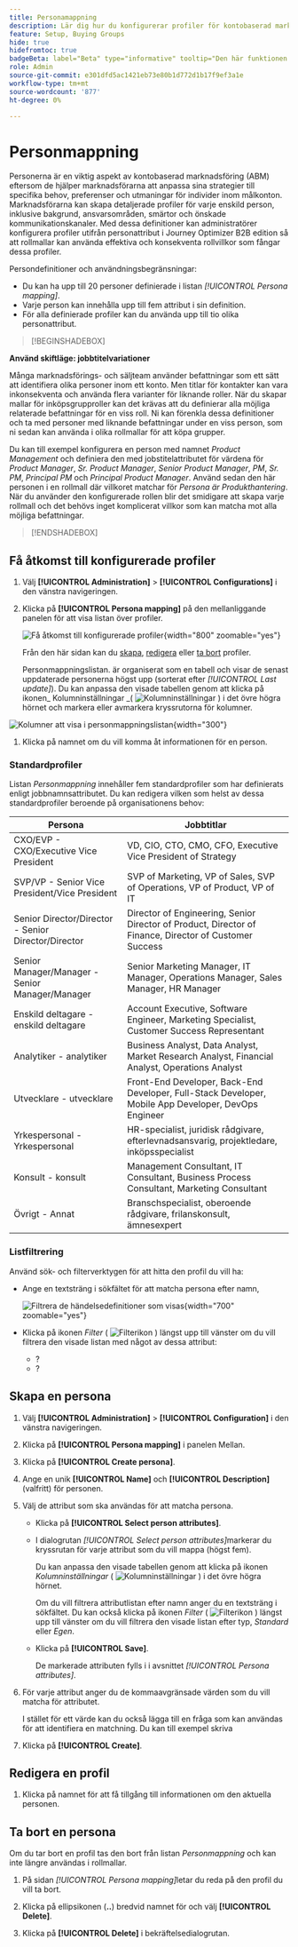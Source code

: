 ```yaml
---
title: Personamappning
description: Lär dig hur du konfigurerar profiler för kontobaserad marknadsföring genom att mappa personattribut för att skapa anpassade rollmallar för inköpsgrupper.
feature: Setup, Buying Groups
hide: true
hidefromtoc: true
badgeBeta: label="Beta" type="informative" tooltip="Den här funktionen är för närvarande i en begränsad betaversion"
role: Admin
source-git-commit: e301dfd5ac1421eb73e80b1d772d1b17f9ef3a1e
workflow-type: tm+mt
source-wordcount: '877'
ht-degree: 0%

---
```


# Personmappning

Personerna är en viktig aspekt av kontobaserad marknadsföring (ABM) eftersom de hjälper marknadsförarna att anpassa sina strategier till specifika behov, preferenser och utmaningar för individer inom målkonton. Marknadsförarna kan skapa detaljerade profiler för varje enskild person, inklusive bakgrund, ansvarsområden, smärtor och önskade kommunikationskanaler. Med dessa definitioner kan administratörer konfigurera profiler utifrån personattribut i Journey Optimizer B2B edition så att rollmallar kan använda effektiva och konsekventa rollvillkor som fångar dessa profiler.

<!-- Currently there is no insight into what persona goes into what role. With buying group agent, when asked questions about, what should be the size of the buying group, what persona should be in that buying group, what role do they play, etc, then agent will analyze all the data, (opportunity data, engagement data, sales conversation, etc) and informs the user that the buying group needs 7 persona, e.g.CMO, VP of marketing, marketing leader, Marketing ops, etc. 

Then based on what agent informed, users can create a template with those personas. -->
Persondefinitioner och användningsbegränsningar:

* Du kan ha upp till 20 personer definierade i listan _[!UICONTROL Persona mapping]_.
* Varje person kan innehålla upp till fem attribut i sin definition.
* För alla definierade profiler kan du använda upp till tio olika personattribut.

>[!BEGINSHADEBOX]

**Använd skiftläge: jobbtitelvariationer**

Många marknadsförings- och säljteam använder befattningar som ett sätt att identifiera olika personer inom ett konto. Men titlar för kontakter kan vara inkonsekventa och använda flera varianter för liknande roller. När du skapar mallar för inköpsgrupproller kan det krävas att du definierar alla möjliga relaterade befattningar för en viss roll. Ni kan förenkla dessa definitioner och ta med personer med liknande befattningar under en viss person, som ni sedan kan använda i olika rollmallar för att köpa grupper.

Du kan till exempel konfigurera en person med namnet _Product Management_ och definiera den med jobstitelattributet för värdena för _Product Manager_, _Sr. Product Manager_, _Senior Product Manager_, _PM_, _Sr. PM_, _Principal PM_ och _Principal Product Manager_. Använd sedan den här personen i en rollmall där villkoret matchar för _Persona är Produkthantering_. När du använder den konfigurerade rollen blir det smidigare att skapa varje rollmall och det behövs inget komplicerat villkor som kan matcha mot alla möjliga befattningar.

>[!ENDSHADEBOX]

## Få åtkomst till konfigurerade profiler

1. Välj **[!UICONTROL Administration]** > **[!UICONTROL Configurations]** i den vänstra navigeringen.

1. Klicka på **[!UICONTROL Persona mapping]** på den mellanliggande panelen för att visa listan över profiler.

   ![Få åtkomst till konfigurerade profiler](./assets/configuration-engagement-scoring-list.png){width="800" zoomable="yes"}

   Från den här sidan kan du [skapa](#create-an-engagement-score-model), [redigera](#change-the-engagement-weighting-settings) eller [ta bort](#delete-a-persona) profiler.

   Personmappningslistan. är organiserat som en tabell och visar de senast uppdaterade personerna högst upp (sorterat efter _[!UICONTROL Last update]_). Du kan anpassa den visade tabellen genom att klicka på ikonen_ Kolumninställningar _( ![Kolumninställningar](../assets/do-not-localize/icon-column-settings.svg) ) i det övre högra hörnet och markera eller avmarkera kryssrutorna för kolumner.

![Kolumner att visa i personmappningslistan](./assets/configuration-engagement-scoring-list-columns.png){width="300"}

1. Klicka på namnet om du vill komma åt informationen för en person.

### Standardprofiler

Listan _Personmappning_ innehåller fem standardprofiler som har definierats enligt jobbnamnsattributet. Du kan redigera vilken som helst av dessa standardprofiler beroende på organisationens behov:

| Persona | Jobbtitlar |
| ------- | ---------- |
| CXO/EVP - CXO/Executive Vice President | VD, CIO, CTO, CMO, CFO, Executive Vice President of Strategy |
| SVP/VP - Senior Vice President/Vice President | SVP of Marketing, VP of Sales, SVP of Operations, VP of Product, VP of IT |
| Senior Director/Director - Senior Director/Director | Director of Engineering, Senior Director of Product, Director of Finance, Director of Customer Success |
| Senior Manager/Manager - Senior Manager/Manager | Senior Marketing Manager, IT Manager, Operations Manager, Sales Manager, HR Manager |
| Enskild deltagare - enskild deltagare | Account Executive, Software Engineer, Marketing Specialist, Customer Success Representant |
| Analytiker - analytiker | Business Analyst, Data Analyst, Market Research Analyst, Financial Analyst, Operations Analyst |
| Utvecklare - utvecklare | Front-End Developer, Back-End Developer, Full-Stack Developer, Mobile App Developer, DevOps Engineer |
| Yrkespersonal - Yrkespersonal | HR-specialist, juridisk rådgivare, efterlevnadsansvarig, projektledare, inköpsspecialist |
| Konsult - konsult | Management Consultant, IT Consultant, Business Process Consultant, Marketing Consultant |
| Övrigt - Annat | Branschspecialist, oberoende rådgivare, frilanskonsult, ämnesexpert |

### Listfiltrering

Använd sök- och filterverktygen för att hitta den profil du vill ha:

* Ange en textsträng i sökfältet för att matcha persona efter namn,

  ![Filtrera de händelsedefinitioner som visas](./assets/configuration-events-defs-list-filtered.png){width="700" zoomable="yes"}

* Klicka på ikonen _Filter_ ( ![Filterikon](../assets/do-not-localize/icon-filter.svg) ) längst upp till vänster om du vill filtrera den visade listan med något av dessa attribut:

   * ?
   * ?

## Skapa en persona

1. Välj **[!UICONTROL Administration]** > **[!UICONTROL Configuration]** i den vänstra navigeringen.

1. Klicka på **[!UICONTROL Persona mapping]** i panelen Mellan.

1. Klicka på **[!UICONTROL Create persona]**.

1. Ange en unik **[!UICONTROL Name]** och **[!UICONTROL Description]** (valfritt) för personen.

1. Välj de attribut som ska användas för att matcha persona.

   * Klicka på **[!UICONTROL Select person attributes]**.

   * I dialogrutan _[!UICONTROL Select person attributes]_&#x200B;markerar du kryssrutan för varje attribut som du vill mappa (högst fem).

     Du kan anpassa den visade tabellen genom att klicka på ikonen _Kolumninställningar_ ( ![Kolumninställningar](../assets/do-not-localize/icon-column-settings.svg) ) i det övre högra hörnet.

     Om du vill filtrera attributlistan efter namn anger du en textsträng i sökfältet. Du kan också klicka på ikonen _Filter_ ( ![Filterikon](../assets/do-not-localize/icon-filter.svg) ) längst upp till vänster om du vill filtrera den visade listan efter typ, _Standard_ eller _Egen_.

   * Klicka på **[!UICONTROL Save]**.

     De markerade attributen fylls i i avsnittet _[!UICONTROL Persona attributes]_.

1. För varje attribut anger du de kommaavgränsade värden som du vill matcha för attributet.

   I stället för ett värde kan du också lägga till en fråga som kan användas för att identifiera en matchning. Du kan till exempel skriva

1. Klicka på **[!UICONTROL Create]**.

## Redigera en profil

1. Klicka på namnet för att få tillgång till informationen om den aktuella personen.


## Ta bort en persona

Om du tar bort en profil tas den bort från listan _Personmappning_ och kan inte längre användas i rollmallar.

1. På sidan _[!UICONTROL Persona mapping]_&#x200B;letar du reda på den profil du vill ta bort.

1. Klicka på ellipsikonen (**..**) bredvid namnet för och välj **[!UICONTROL Delete]**.

1. Klicka på **[!UICONTROL Delete]** i bekräftelsedialogrutan.

